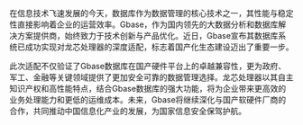 在信息技术飞速发展的今天，数据库作为数据管理的核心技术之一，其性能与稳定性直接影响着企业的运营效率。Gbase，作为国内领先的大数据分析和数据库解决方案提供商，始终致力于技术创新与产品优化。近日，Gbase宣布其数据库系统已成功实现对龙芯处理器的深度适配，标志着国产化生态建设迈出了重要一步。

此次适配不仅验证了Gbase数据库在国产硬件平台上的卓越兼容性，更为政府、军工、金融等关键领域提供了更加安全可靠的数据管理选择。龙芯处理器以其自主知识产权和高性能特点，结合Gbase数据库的强大功能，将为企业带来更高效的业务处理能力和更低的运维成本。未来，Gbase将继续深化与国产软硬件厂商的合作，共同推动中国信息化产业的发展，为国家信息安全保驾护航。